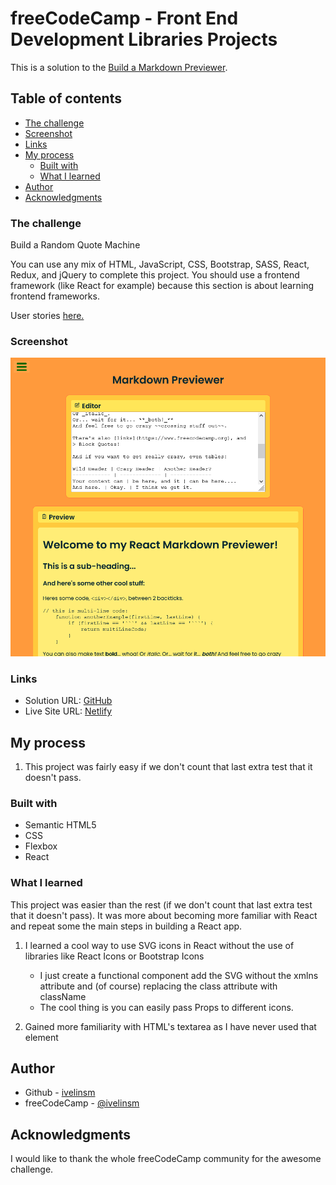 # freeCodeCamp - Front End Development Libraries Projects

This is a solution to the [Build a Markdown Previewer](https://www.freecodecamp.org/learn/front-end-development-libraries/front-end-development-libraries-projects/build-a-markdown-previewer). 

## Table of contents

  - [The challenge](#the-challenge)
  - [Screenshot](#screenshot)
  - [Links](#links)
- [My process](#my-process)
  - [Built with](#built-with)
  - [What I learned](#what-i-learned)
- [Author](#author)
- [Acknowledgments](#acknowledgments)


### The challenge

Build a Random Quote Machine

You can use any mix of HTML, JavaScript, CSS, Bootstrap, SASS, React, Redux, and jQuery to complete this project. You should use a frontend framework (like React for example) because this section is about learning frontend frameworks.

User stories [here.](https://www.freecodecamp.org/learn/front-end-development-libraries/front-end-development-libraries-projects/build-a-markdown-previewer)

### Screenshot

![](./public/screenshot.jpg)

### Links

- Solution URL: [GitHub](https://github.com/ivelinsm/markdown-preview)
- Live Site URL: [Netlify](https://happy-galileo-763c4a.netlify.app/)

## My process

  1. This project was fairly easy if we don't count that last extra test that it doesn't pass. 

### Built with

- Semantic HTML5
- CSS
- Flexbox
- React

### What I learned

This project was easier than the rest (if we don't count that last extra test that it doesn't pass). It was more about becoming more familiar with React and repeat some the main steps in building a React app.

1. I learned a cool way to use SVG icons in React without the use of libraries like React Icons or Bootstrap Icons
    - I just create a functional component add the SVG without the xmlns attribute and (of course) replacing the class attribute with className
    - The cool thing is you can easily pass Props to different icons.

2. Gained more familiarity with HTML's textarea as I have never used that element

## Author

- Github - [ivelinsm](https://github.com/ivelinsm)
- freeCodeCamp - [@ivelinsm](https://www.freecodecamp.org/fcc927d30f9)


## Acknowledgments

I would like to thank the whole freeCodeCamp community for the awesome challenge.